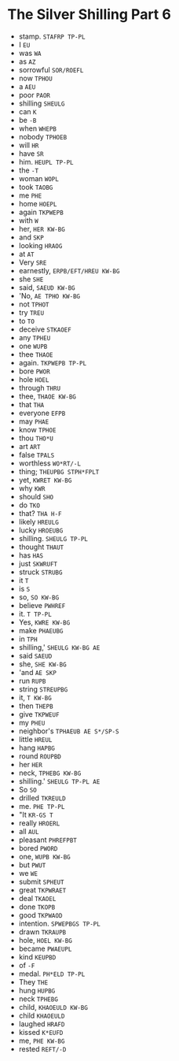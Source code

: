 # The Silver Shilling Part 6

* stamp. `STAFRP TP-PL`
* I `EU`
* was `WA`
* as `AZ`
* sorrowful `SOR/ROEFL`
* now `TPHOU`
* a `AEU`
* poor `PAOR`
* shilling `SHEULG`
* can `K`
* be `-B`
* when `WHEPB`
* nobody `TPHOEB`
* will `HR`
* have `SR`
* him. `HEUPL TP-PL`
* the `-T`
* woman `WOPL`
* took `TAOBG`
* me `PHE`
* home `HOEPL`
* again `TKPWEPB`
* with `W`
* her, `HER KW-BG`
* and `SKP`
* looking `HRAOG`
* at `AT`
* Very `SRE`
* earnestly, `ERPB/EFT/HREU KW-BG`
* she `SHE`
* said, `SAEUD KW-BG`
* 'No, `AE TPHO KW-BG`
* not `TPHOT`
* try `TREU`
* to `TO`
* deceive `STKAOEF`
* any `TPHEU`
* one `WUPB`
* thee `THAOE`
* again. `TKPWEPB TP-PL`
* bore `PWOR`
* hole `HOEL`
* through `THRU`
* thee, `THAOE KW-BG`
* that `THA`
* everyone `EFPB`
* may `PHAE`
* know `TPHOE`
* thou `THO*U`
* art `ART`
* false `TPALS`
* worthless `WO*RT/-L`
* thing; `THEUPBG STPH*FPLT`
* yet, `KWRET KW-BG`
* why `KWR`
* should `SHO`
* do `TKO`
* that? `THA H-F`
* likely `HREULG`
* lucky `HROEUBG`
* shilling. `SHEULG TP-PL`
* thought `THAUT`
* has `HAS`
* just `SKWRUFT`
* struck `STRUBG`
* it `T`
* is `S`
* so, `SO KW-BG`
* believe `PWHREF`
* it. `T TP-PL`
* Yes, `KWRE KW-BG`
* make `PHAEUBG`
* in `TPH`
* shilling,' `SHEULG KW-BG AE`
* said `SAEUD`
* she, `SHE KW-BG`
* 'and `AE SKP`
* run `RUPB`
* string `STREUPBG`
* it, `T KW-BG`
* then `THEPB`
* give `TKPWEUF`
* my `PHEU`
* neighbor's `TPHAEUB AE S*/SP-S`
* little `HREUL`
* hang `HAPBG`
* round `ROUPBD`
* her `HER`
* neck, `TPHEBG KW-BG`
* shilling.' `SHEULG TP-PL AE`
* So `SO`
* drilled `TKREULD`
* me. `PHE TP-PL`
* "It `KR-GS T`
* really `HROERL`
* all `AUL`
* pleasant `PHREFPBT`
* bored `PWORD`
* one, `WUPB KW-BG`
* but `PWUT`
* we `WE`
* submit `SPHEUT`
* great `TKPWRAET`
* deal `TKAOEL`
* done `TKOPB`
* good `TKPWAOD`
* intention. `SPWEPBGS TP-PL`
* drawn `TKRAUPB`
* hole, `HOEL KW-BG`
* became `PWAEUPL`
* kind `KEUPBD`
* of `-F`
* medal. `PH*ELD TP-PL`
* They `THE`
* hung `HUPBG`
* neck `TPHEBG`
* child, `KHAOEULD KW-BG`
* child `KHAOEULD`
* laughed `HRAFD`
* kissed `K*EUFD`
* me, `PHE KW-BG`
* rested `REFT/-D`
